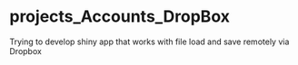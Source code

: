 # projects_Accounts_DropBox
Trying to develop shiny app that works with file load and save remotely via Dropbox
